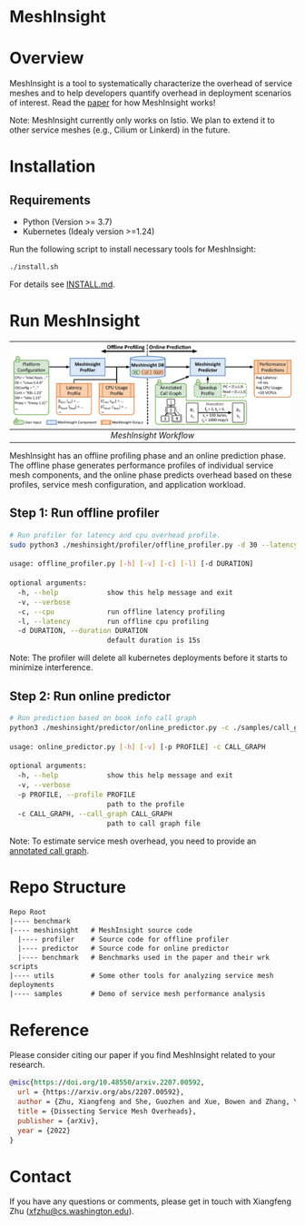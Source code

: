 # MeshInsight

# Overview
MeshInsight is a tool to systematically characterize the overhead of service meshes and to help developers quantify overhead in deployment scenarios of interest. Read the [paper](https://arxiv.org/abs/2207.00592) for how MeshInsight works!

Note: MeshInsight currently only works on Istio. We plan to extend it to other service meshes (e.g., Cilium or Linkerd) in the future.

# Installation
## Requirements
- Python (Version >= 3.7)
- Kubernetes (Idealy version >=1.24)

Run the following script to install necessary tools for MeshInsight:
```bash
./install.sh
```
For details see [INSTALL.md](INSTALL.md).

# Run MeshInsight
|![workflow](./workflow.png)|
|:--:| 
| *MeshInsight Workflow* |

MeshInsight has an offline profiling phase and an online prediction phase. The offline phase generates performance
profiles of individual service mesh components, and the online phase predicts overhead based on these profiles, service
mesh configuration, and application workload.

## Step 1: Run offline profiler
```bash
# Run profiler for latency and cpu overhead profile.
sudo python3 ./meshinsight/profiler/offline_profiler.py -d 30 --latency --cpu

usage: offline_profiler.py [-h] [-v] [-c] [-l] [-d DURATION]

optional arguments:
  -h, --help            show this help message and exit
  -v, --verbose
  -c, --cpu             run offline latency profiling
  -l, --latency         run offline cpu profiling
  -d DURATION, --duration DURATION
                        default duration is 15s                    
```
Note: The profiler will delete all kubernetes deployments before it starts to minimize interference.
## Step 2: Run online predictor
```bash
# Run prediction based on book info call graph
python3 ./meshinsight/predictor/online_predictor.py -c ./samples/call_graph/bookinfo.txt

usage: online_predictor.py [-h] [-v] [-p PROFILE] -c CALL_GRAPH

optional arguments:
  -h, --help            show this help message and exit
  -v, --verbose
  -p PROFILE, --profile PROFILE
                        path to the profile
  -c CALL_GRAPH, --call_graph CALL_GRAPH
                        path to call graph file
```

Note: To estimate service mesh overhead, you need to provide an [annotated call graph](./samples/call_graph/CALL_GRAPH.md).

# Repo Structure
```
Repo Root
|---- benchmark   
|---- meshinsight   # MeshInsight source code
  |---- profiler    # Source code for offline profiler
  |---- predictor   # Source code for online predictor
  |---- benchmark   # Benchmarks used in the paper and their wrk scripts
|---- utils         # Some other tools for analyzing service mesh deployments
|---- samples       # Demo of service mesh performance analysis
```

# Reference
Please consider citing our paper if you find MeshInsight related to your research.
```bibtex
@misc{https://doi.org/10.48550/arxiv.2207.00592,
  url = {https://arxiv.org/abs/2207.00592}, 
  author = {Zhu, Xiangfeng and She, Guozhen and Xue, Bowen and Zhang, Yu and Zhang, Yongsu and Zou, Xuan Kelvin and Duan, Xiongchun and He, Peng and Krishnamurthy, Arvind and Lentz, Matthew and Zhuo, Danyang and Mahajan, Ratul},
  title = {Dissecting Service Mesh Overheads},
  publisher = {arXiv},
  year = {2022}
}
```

# Contact
If you have any questions or comments, please get in touch with Xiangfeng Zhu (xfzhu@cs.washington.edu).
